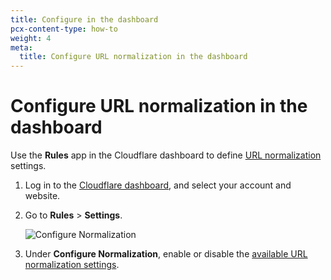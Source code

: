 ```yaml
---
title: Configure in the dashboard
pcx-content-type: how-to
weight: 4
meta:
  title: Configure URL normalization in the dashboard
---
```


# Configure URL normalization in the dashboard

Use the **Rules** app in the Cloudflare dashboard to define [URL normalization](/rules/normalization/) settings.

1.  Log in to the [Cloudflare dashboard](https://dash.cloudflare.com/), and select your account and website.

2.  Go to **Rules** > **Settings**.

    ![Configure Normalization](/rules/static/normalization/url-normalization-settings.png)

3.  Under **Configure Normalization**, enable or disable the [available URL normalization settings](/rules/normalization/settings/).
